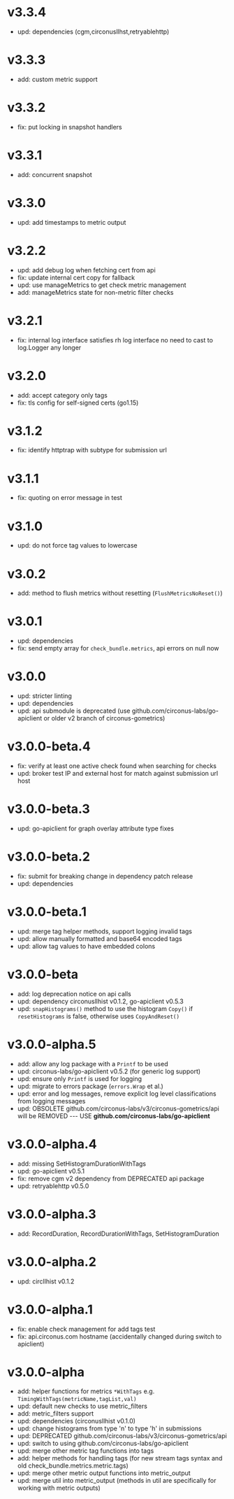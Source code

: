 # v3.3.4

* upd: dependencies (cgm,circonusllhst,retryablehttp)

# v3.3.3

* add: custom metric support

# v3.3.2

* fix: put locking in snapshot handlers

# v3.3.1

* add: concurrent snapshot

# v3.3.0

* upd: add timestamps to metric output

# v3.2.2

* upd: add debug log when fetching cert from api
* fix: update internal cert copy for fallback
* upd: use manageMetrics to get check metric management
* add: manageMetrics state for non-metric filter checks

# v3.2.1

* fix: internal log interface satisfies rh log interface no need to cast to log.Logger any longer

# v3.2.0

* add: accept category only tags
* fix: tls config for self-signed certs (go1.15)

# v3.1.2

* fix: identify httptrap with subtype for submission url

# v3.1.1

* fix: quoting on error message in test

# v3.1.0

* upd: do not force tag values to lowercase

# v3.0.2

* add: method to flush metrics without resetting  (`FlushMetricsNoReset()`)

# v3.0.1

* upd: dependencies
* fix: send empty array for `check_bundle.metrics`, api errors on null now

# v3.0.0

* upd: stricter linting
* upd: dependencies
* upd: api submodule is deprecated (use github.com/circonus-labs/go-apiclient or older v2 branch of circonus-gometrics)

# v3.0.0-beta.4

* fix: verify at least one active check found when searching for checks
* upd: broker test IP and external host for match against submission url host

# v3.0.0-beta.3

* upd: go-apiclient for graph overlay attribute type fixes

# v3.0.0-beta.2

* fix: submit for breaking change in dependency patch release
* upd: dependencies

# v3.0.0-beta.1

* upd: merge tag helper methods, support logging invalid tags
* upd: allow manually formatted and base64 encoded tags
* upd: allow tag values to have embedded colons

# v3.0.0-beta

* add: log deprecation notice on api calls
* upd: dependency circonusllhist v0.1.2, go-apiclient v0.5.3
* upd: `snapHistograms()` method to use the histogram `Copy()` if `resetHistograms` is false, otherwise uses `CopyAndReset()`

# v3.0.0-alpha.5

* add: allow any log package with a `Printf` to be used
* upd: circonus-labs/go-apiclient v0.5.2 (for generic log support)
* upd: ensure only `Printf` is used for logging
* upd: migrate to errors package (`errors.Wrap` et al.)
* upd: error and log messages, remove explicit log level classifications from logging messages
* upd: OBSOLETE github.com/circonus-labs/v3/circonus-gometrics/api will be REMOVED --- USE **github.com/circonus-labs/go-apiclient**

# v3.0.0-alpha.4

* add: missing SetHistogramDurationWithTags
* upd: go-apiclient v0.5.1
* fix: remove cgm v2 dependency from DEPRECATED api package
* upd: retryablehttp v0.5.0

# v3.0.0-alpha.3

* add: RecordDuration, RecordDurationWithTags, SetHistogramDuration

# v3.0.0-alpha.2

* upd: circllhist v0.1.2

# v3.0.0-alpha.1

* fix: enable check management for add tags test
* fix: api.circonus.com hostname (accidentally changed during switch to apiclient)

# v3.0.0-alpha

* add: helper functions for metrics `*WithTags` e.g. `TimingWithTags(metricName,tagList,val)`
* upd: default new checks to use metric_filters
* add: metric_filters support
* upd: dependencies (circonusllhist v0.1.0)
* upd: change histograms from type 'n' to type 'h' in submissions
* upd: DEPRECATED github.com/circonus-labs/v3/circonus-gometrics/api
* upd: switch to using github.com/circonus-labs/go-apiclient
* upd: merge other metric tag functions into tags
* add: helper methods for handling tags (for new stream tags syntax and old check_bundle.metrics.metric.tags)
* upd: merge other metric output functions into metric_output
* upd: merge util into metric_output (methods in util are specifically for working with metric outputs)
